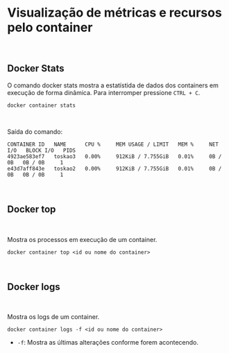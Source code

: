 # Visualização de métricas e recursos pelo container

<br>

## Docker Stats

O comando docker stats mostra a estatístida de dados dos containers em execução de forma dinâmica. Para interromper pressione `CTRL + C`.
 
```shell
docker container stats
```
 <br>

Saída do comando:
```shell
CONTAINER ID   NAME      CPU %     MEM USAGE / LIMIT   MEM %     NET I/O   BLOCK I/O   PIDS
4923ae583ef7   toskao3   0.00%     912KiB / 7.755GiB   0.01%     0B / 0B   0B / 0B     1
e43d7aff843e   toskao2   0.00%     912KiB / 7.755GiB   0.01%     0B / 0B   0B / 0B     1
```

<br>

## Docker top

<br>

Mostra os processos em execução de um container.

```shell
docker container top <id ou nome do container>
```

<br>


## Docker logs

<br>

Mostra os logs de um container.

```shell
docker container logs -f <id ou nome do container>
```
- `-f`: Mostra as últimas alterações conforme forem acontecendo.

<br>
